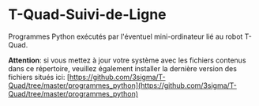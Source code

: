 # T-Quad-Suivi-de-Ligne
Programmes Python exécutés par l'éventuel mini-ordinateur lié au robot T-Quad.

**Attention**: si vous mettez à jour votre système avec les fichiers contenus dans ce répertoire, veuillez également installer la dernière version des fichiers situés ici:
[https://github.com/3sigma/T-Quad/tree/master/programmes_python](https://github.com/3sigma/T-Quad/tree/master/programmes_python)